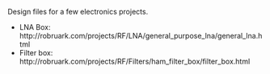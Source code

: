 <p>Design files for a few electronics projects.</p>

<ul>
  <li>LNA Box: http://robruark.com/projects/RF/LNA/general_purpose_lna/general_lna.html</li>
  <li>Filter box: http://robruark.com/projects/RF/Filters/ham_filter_box/filter_box.html</li>
</ul>
